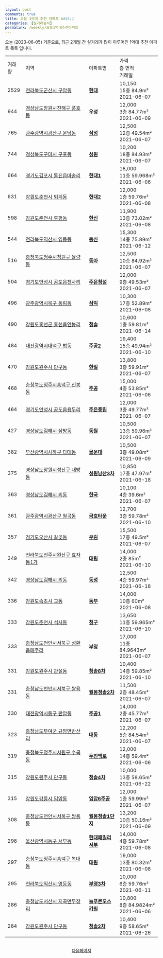 ```yaml
---
layout: post
comments: true
title: 오늘 1억대 추천 아파트 &#35;1
categories: [실거래분석]
permalink: /weekly/오늘1억대추천아파트
---
```


오늘 (2023-06-05) 기준으로, 최근 2개월 간 실거래가 많이 이루어진 1억대 추천 아파트 목록 입니다.

<table class="sortable">
  <tr>
    <td>거래량</td>
    <td>지역</td>
    <td>아파트명</td>
    <td>가격<br>층 면적<br>거래일</td>
  </tr>

  <tr class="item">
    <td>2529</td>
    <td><a href="/apt/전라북도군산시구암동">전라북도군산시 구암동</a></td>
    <td style="font-weight: bold;"><a href="/apt/전라북도군산시구암동현대">현대</a></td>
    <td>10,150<br>15층  84.9m²<br>2021-06-07</td>
  </tr>

  <tr class="item">
    <td>944</td>
    <td><a href="/apt/경상남도창원시진해구풍호동">경상남도창원시진해구 풍호동</a></td>
    <td style="font-weight: bold;"><a href="/apt/경상남도창원시진해구풍호동우성">우성</a></td>
    <td>12,000<br>3층  84.77m²<br>2021-06-09</td>
  </tr>

  <tr class="item">
    <td>765</td>
    <td><a href="/apt/광주광역시광산구운남동">광주광역시광산구 운남동</a></td>
    <td style="font-weight: bold;"><a href="/apt/광주광역시광산구운남동삼성">삼성</a></td>
    <td>12,500<br>12층  49.54m²<br>2021-06-07</td>
  </tr>

  <tr class="item">
    <td>744</td>
    <td><a href="/apt/경상북도구미시구포동">경상북도구미시 구포동</a></td>
    <td style="font-weight: bold;"><a href="/apt/경상북도구미시구포동성원">성원</a></td>
    <td>10,200<br>18층  84.93m²<br>2021-06-07</td>
  </tr>

  <tr class="item">
    <td>664</td>
    <td><a href="/apt/경기도김포시통진읍마송리">경기도김포시 통진읍마송리</a></td>
    <td style="font-weight: bold;"><a href="/apt/경기도김포시통진읍마송리현대1">현대1</a></td>
    <td>18,000<br>11층  59.968m²<br>2021-06-06</td>
  </tr>

  <tr class="item">
    <td>631</td>
    <td><a href="/apt/강원도춘천시퇴계동">강원도춘천시 퇴계동</a></td>
    <td style="font-weight: bold;"><a href="/apt/강원도춘천시퇴계동현대2">현대2</a></td>
    <td>12,000<br>1층  59.76m²<br>2021-06-08</td>
  </tr>

  <tr class="item">
    <td>598</td>
    <td><a href="/apt/강원도춘천시후평동">강원도춘천시 후평동</a></td>
    <td style="font-weight: bold;"><a href="/apt/강원도춘천시후평동한신">한신</a></td>
    <td>11,900<br>13층  73.02m²<br>2021-06-08</td>
  </tr>

  <tr class="item">
    <td>544</td>
    <td><a href="/apt/전라북도익산시영등동">전라북도익산시 영등동</a></td>
    <td style="font-weight: bold;"><a href="/apt/전라북도익산시영등동동신">동신</a></td>
    <td>15,300<br>14층  75.89m²<br>2021-06-12</td>
  </tr>

  <tr class="item">
    <td>516</td>
    <td><a href="/apt/충청북도청주시청원구율량동">충청북도청주시청원구 율량동</a></td>
    <td style="font-weight: bold;"><a href="/apt/충청북도청주시청원구율량동동아">동아</a></td>
    <td>12,500<br>10층  84.92m²<br>2021-06-07</td>
  </tr>

  <tr class="item">
    <td>504</td>
    <td><a href="/apt/경기도안성시공도읍진사리">경기도안성시 공도읍진사리</a></td>
    <td style="font-weight: bold;"><a href="/apt/경기도안성시공도읍진사리주은청설">주은청설</a></td>
    <td>12,000<br>9층  49.53m²<br>2021-06-07</td>
  </tr>

  <tr class="item">
    <td>496</td>
    <td><a href="/apt/광주광역시북구동림동">광주광역시북구 동림동</a></td>
    <td style="font-weight: bold;"><a href="/apt/광주광역시북구동림동삼익">삼익</a></td>
    <td>10,300<br>17층  52.89m²<br>2021-06-08</td>
  </tr>

  <tr class="item">
    <td>490</td>
    <td><a href="/apt/강원도홍천군홍천읍연봉리">강원도홍천군 홍천읍연봉리</a></td>
    <td style="font-weight: bold;"><a href="/apt/강원도홍천군홍천읍연봉리청솔">청솔</a></td>
    <td>10,600<br>1층  59.81m²<br>2021-06-14</td>
  </tr>

  <tr class="item">
    <td>484</td>
    <td><a href="/apt/대전광역시대덕구법동">대전광역시대덕구 법동</a></td>
    <td style="font-weight: bold;"><a href="/apt/대전광역시대덕구법동주공2">주공2</a></td>
    <td>19,400<br>15층  49.94m²<br>2021-06-10</td>
  </tr>

  <tr class="item">
    <td>470</td>
    <td><a href="/apt/강원도원주시단구동">강원도원주시 단구동</a></td>
    <td style="font-weight: bold;"><a href="/apt/강원도원주시단구동한일">한일</a></td>
    <td>13,800<br>3층  59.91m²<br>2021-06-07</td>
  </tr>

  <tr class="item">
    <td>468</td>
    <td><a href="/apt/충청북도청주시흥덕구신봉동">충청북도청주시흥덕구 신봉동</a></td>
    <td style="font-weight: bold;"><a href="/apt/충청북도청주시흥덕구신봉동주공">주공</a></td>
    <td>15,000<br>4층  53.85m²<br>2021-06-06</td>
  </tr>

  <tr class="item">
    <td>464</td>
    <td><a href="/apt/경기도안성시공도읍용두리">경기도안성시 공도읍용두리</a></td>
    <td style="font-weight: bold;"><a href="/apt/경기도안성시공도읍용두리주은풍림">주은풍림</a></td>
    <td>12,000<br>3층  49.77m²<br>2021-06-07</td>
  </tr>

  <tr class="item">
    <td>427</td>
    <td><a href="/apt/경상남도김해시삼방동">경상남도김해시 삼방동</a></td>
    <td style="font-weight: bold;"><a href="/apt/경상남도김해시삼방동동원">동원</a></td>
    <td>10,500<br>13층  59.96m²<br>2021-06-07</td>
  </tr>

  <tr class="item">
    <td>382</td>
    <td><a href="/apt/부산광역시사하구다대동">부산광역시사하구 다대동</a></td>
    <td style="font-weight: bold;"><a href="/apt/부산광역시사하구다대동몰운대">몰운대</a></td>
    <td>10,500<br>3층  49.08m²<br>2021-06-09</td>
  </tr>

  <tr class="item">
    <td>375</td>
    <td><a href="/apt/경상남도창원시성산구대방동">경상남도창원시성산구 대방동</a></td>
    <td style="font-weight: bold;"><a href="/apt/경상남도창원시성산구대방동성원남산3차">성원남산3차</a></td>
    <td>10,850<br>17층  47.97m²<br>2021-06-18</td>
  </tr>

  <tr class="item">
    <td>363</td>
    <td><a href="/apt/경상남도김해시외동">경상남도김해시 외동</a></td>
    <td style="font-weight: bold;"><a href="/apt/경상남도김해시외동한국">한국</a></td>
    <td>10,100<br>4층  39.6m²<br>2021-06-07</td>
  </tr>

  <tr class="item">
    <td>361</td>
    <td><a href="/apt/광주광역시광산구월곡동">광주광역시광산구 월곡동</a></td>
    <td style="font-weight: bold;"><a href="/apt/광주광역시광산구월곡동금호타운">금호타운</a></td>
    <td>12,700<br>3층  59.78m²<br>2021-06-10</td>
  </tr>

  <tr class="item">
    <td>357</td>
    <td><a href="/apt/경기도오산시갈곶동">경기도오산시 갈곶동</a></td>
    <td style="font-weight: bold;"><a href="/apt/경기도오산시갈곶동우림">우림</a></td>
    <td>15,500<br>17층  49.5m²<br>2021-06-07</td>
  </tr>

  <tr class="item">
    <td>349</td>
    <td><a href="/apt/전라북도전주시완산구효자동1가">전라북도전주시완산구 효자동1가</a></td>
    <td style="font-weight: bold;"><a href="/apt/전라북도전주시완산구효자동1가대림">대림</a></td>
    <td>14,000<br>2층  85m²<br>2021-06-10</td>
  </tr>

  <tr class="item">
    <td>342</td>
    <td><a href="/apt/경상남도김해시외동">경상남도김해시 외동</a></td>
    <td style="font-weight: bold;"><a href="/apt/경상남도김해시외동동성">동성</a></td>
    <td>12,500<br>4층  59.97m²<br>2021-06-18</td>
  </tr>

  <tr class="item">
    <td>336</td>
    <td><a href="/apt/강원도속초시교동">강원도속초시 교동</a></td>
    <td style="font-weight: bold;"><a href="/apt/강원도속초시교동동부">동부</a></td>
    <td>14,000<br>10층  60m²<br>2021-06-08</td>
  </tr>

  <tr class="item">
    <td>333</td>
    <td><a href="/apt/강원도춘천시석사동">강원도춘천시 석사동</a></td>
    <td style="font-weight: bold;"><a href="/apt/강원도춘천시석사동청구">청구</a></td>
    <td>13,650<br>11층  59.965m²<br>2021-06-10</td>
  </tr>

  <tr class="item">
    <td>333</td>
    <td><a href="/apt/충청남도천안시서북구성환읍매주리">충청남도천안시서북구 성환읍매주리</a></td>
    <td style="font-weight: bold;"><a href="/apt/충청남도천안시서북구성환읍매주리부영">부영</a></td>
    <td>17,000<br>11층  84.9643m²<br>2021-06-07</td>
  </tr>

  <tr class="item">
    <td>331</td>
    <td><a href="/apt/강원도원주시관설동">강원도원주시 관설동</a></td>
    <td style="font-weight: bold;"><a href="/apt/강원도원주시관설동청솔8차">청솔8차</a></td>
    <td>10,400<br>14층  59.85m²<br>2021-06-10</td>
  </tr>

  <tr class="item">
    <td>331</td>
    <td><a href="/apt/충청남도천안시서북구쌍용동">충청남도천안시서북구 쌍용동</a></td>
    <td style="font-weight: bold;"><a href="/apt/충청남도천안시서북구쌍용동월봉청솔2차">월봉청솔2차</a></td>
    <td>11,500<br>2층  48.45m²<br>2021-06-07</td>
  </tr>

  <tr class="item">
    <td>330</td>
    <td><a href="/apt/대전광역시동구판암동">대전광역시동구 판암동</a></td>
    <td style="font-weight: bold;"><a href="/apt/대전광역시동구판암동주공1">주공1</a></td>
    <td>14,000<br>2층  45.77m²<br>2021-06-07</td>
  </tr>

  <tr class="item">
    <td>323</td>
    <td><a href="/apt/충청남도부여군규암면반산리">충청남도부여군 규암면반산리</a></td>
    <td style="font-weight: bold;"><a href="/apt/충청남도부여군규암면반산리대동">대동</a></td>
    <td>12,200<br>5층  84.54m²<br>2021-06-07</td>
  </tr>

  <tr class="item">
    <td>319</td>
    <td><a href="/apt/충청북도청주시서원구수곡동">충청북도청주시서원구 수곡동</a></td>
    <td style="font-weight: bold;"><a href="/apt/충청북도청주시서원구수곡동두진백로">두진백로</a></td>
    <td>12,000<br>14층  59.4m²<br>2021-06-06</td>
  </tr>

  <tr class="item">
    <td>315</td>
    <td><a href="/apt/강원도원주시단구동">강원도원주시 단구동</a></td>
    <td style="font-weight: bold;"><a href="/apt/강원도원주시단구동청솔4차">청솔4차</a></td>
    <td>10,000<br>13층  58.65m²<br>2021-06-22</td>
  </tr>

  <tr class="item">
    <td>315</td>
    <td><a href="/apt/강원도강릉시입암동">강원도강릉시 입암동</a></td>
    <td style="font-weight: bold;"><a href="/apt/강원도강릉시입암동입암6주공">입암6주공</a></td>
    <td>12,000<br>1층  59.99m²<br>2021-06-07</td>
  </tr>

  <tr class="item">
    <td>308</td>
    <td><a href="/apt/충청남도천안시서북구쌍용동">충청남도천안시서북구 쌍용동</a></td>
    <td style="font-weight: bold;"><a href="/apt/충청남도천안시서북구쌍용동월봉청솔1단지">월봉청솔1단지</a></td>
    <td>13,200<br>10층  50.16m²<br>2021-06-09</td>
  </tr>

  <tr class="item">
    <td>298</td>
    <td><a href="/apt/울산광역시동구서부동">울산광역시동구 서부동</a></td>
    <td style="font-weight: bold;"><a href="/apt/울산광역시동구서부동현대패밀리서부">현대패밀리서부</a></td>
    <td>14,000<br>4층  59.78m²<br>2021-06-08</td>
  </tr>

  <tr class="item">
    <td>297</td>
    <td><a href="/apt/충청북도청주시흥덕구복대동">충청북도청주시흥덕구 복대동</a></td>
    <td style="font-weight: bold;"><a href="/apt/충청북도청주시흥덕구복대동대원">대원</a></td>
    <td>19,000<br>13층  80.32m²<br>2021-06-08</td>
  </tr>

  <tr class="item">
    <td>295</td>
    <td><a href="/apt/전라북도익산시영등동">전라북도익산시 영등동</a></td>
    <td style="font-weight: bold;"><a href="/apt/전라북도익산시영등동부영3차">부영3차</a></td>
    <td>10,000<br>6층  59.76m²<br>2021-06-11</td>
  </tr>

  <tr class="item">
    <td>286</td>
    <td><a href="/apt/충청남도서산시지곡면무장리">충청남도서산시 지곡면무장리</a></td>
    <td style="font-weight: bold;"><a href="/apt/충청남도서산시지곡면무장리늘푸른오스카빌">늘푸른오스카빌</a></td>
    <td>10,800<br>8층  84.9824m²<br>2021-06-06</td>
  </tr>

  <tr class="item">
    <td>284</td>
    <td><a href="/apt/강원도원주시단구동">강원도원주시 단구동</a></td>
    <td style="font-weight: bold;"><a href="/apt/강원도원주시단구동청솔2차">청솔2차</a></td>
    <td>10,400<br>9층  58.65m²<br>2021-06-26</td>
  </tr>

  <tr>
      <script async src="https://pagead2.googlesyndication.com/pagead/js/adsbygoogle.js?client=ca-pub-3485438051770037"
          crossorigin="anonymous"></script>
      <ins class="adsbygoogle"
          style="display:block"
          data-ad-format="fluid"
          data-ad-layout-key="-fb+5w+4e-db+86"
          data-ad-client="ca-pub-3485438051770037"
          data-ad-slot="1827090281"></ins>
      <script>
          (adsbygoogle = window.adsbygoogle || []).push({});
      </script>
  </tr>
    
</table>

<br>
<center><a href="/weekly/오늘1억대추천아파트2">다음페이지</a></center>
<br><br>
